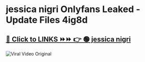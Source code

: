 
 # jessica nigri Onlyfans Leaked - Update Files 4ig8d

## <h2><a href="https://clipsfans.com/jessica_nigri&ref=git">🔗 Click to LINKS ⏩⏩ 👉 🟢 jessica nigri </a></h2>

<a href="https://clipsfans.com/jessica_nigri&ref=git" rel="nofollow" data-target="animated-image.originalLink"><img src="https://i.ibb.co.com/xMMVF88/686577567.gif" alt="Viral Video Original" style="max-width: 100%; display: inline-block;" data-target="animated-image.originalImage"></a>

